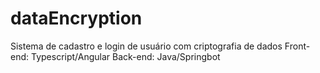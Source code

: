 # dataEncryption
Sistema de cadastro e login de usuário com criptografia de dados                               Front-end:  Typescript/Angular  Back-end: Java/Springbot 
